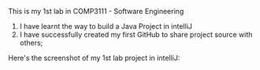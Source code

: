 This is my 1st lab in COMP3111 - Software Engineering 
1. I have learnt the way to build a Java Project in intelliJ
2. I have successfully created my first GitHub to share project source with others;

Here's the screenshot of my 1st lab project in intelliJ:
